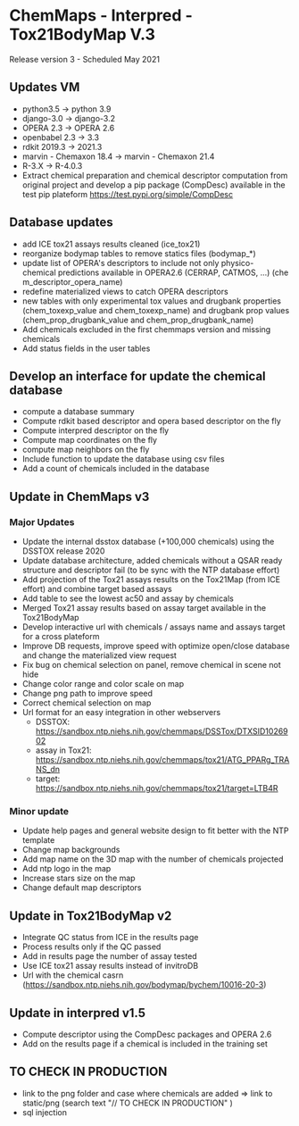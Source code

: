 # ChemMaps - Interpred -Tox21BodyMap V.3
Release version 3 - Scheduled May 2021

## Updates VM
- python3.5 -> python 3.9
- django-3.0 -> django-3.2
- OPERA 2.3 -> OPERA 2.6
- openbabel 2.3 -> 3.3
- rdkit 2019.3 -> 2021.3
- marvin - Chemaxon 18.4 -> marvin - Chemaxon 21.4
- R-3.X -> R-4.0.3
- Extract chemical preparation and chemical descriptor computation from original project and develop a pip package (CompDesc) available in the test pip plateform https://test.pypi.org/simple/CompDesc


## Database updates
- add ICE tox21 assays results cleaned (ice_tox21)
- reorganize bodymap tables to remove statics files (bodymap_*)
- update list of OPERA's descriptors to include not only physico-chemical predictions available in OPERA2.6 (CERRAP, CATMOS, ...) (chem_descriptor_opera_name)
- redefine materialized views to catch OPERA descriptors
- new tables with only experimental tox values and drugbank properties (chem_toxexp_value and chem_toxexp_name) and drugbank prop values (chem_prop_drugbank_value and chem_prop_drugbank_name)
- Add chemicals excluded in the first chemmaps version and missing chemicals
- Add status fields in the user tables

## Develop an interface for update the chemical database
- compute a database summary 
- Compute rdkit based descriptor and opera based descriptor on the fly
- Compute interpred descriptor on the fly
- Compute map coordinates on the fly
- compute map neighbors on the fly
- Include function to update the database using csv files
- Add a count of chemicals included in the database 


## Update in ChemMaps v3
### Major Updates
- Update the internal dsstox database (+100,000 chemicals) using the DSSTOX release 2020
- Update database architecture, added chemicals without a QSAR ready structure and descriptor fail (to be sync with the NTP database effort)
- Add projection of the Tox21 assays results on the Tox21Map (from ICE effort) and combine target based assays 
- Add table to see the lowest ac50 and assay by chemicals
- Merged Tox21 assay results based on assay target available in the Tox21BodyMap
- Develop interactive url with chemicals / assays name and assays target for a cross plateform
- Improve DB requests, improve speed with optimize open/close database and change the materialized view request
- Fix bug on chemical selection on panel, remove chemical in scene not hide
- Change color range and color scale on map 
- Change png path to improve speed
- Correct chemical selection on map
- Url format for an easy integration in other webservers
    - DSSTOX: https://sandbox.ntp.niehs.nih.gov/chemmaps/DSSTox/DTXSID1026902
    - assay in Tox21: https://sandbox.ntp.niehs.nih.gov/chemmaps/tox21/ATG_PPARg_TRANS_dn
    - target: https://sandbox.ntp.niehs.nih.gov/chemmaps/tox21/target=LTB4R

### Minor update
- Update help pages and general website design to fit better with the NTP template
- Change map backgrounds
- Add map name on the 3D map with the number of chemicals projected
- Add ntp logo in the map
- Increase stars size on the map
- Change default map descriptors


## Update in Tox21BodyMap v2
- Integrate QC status from ICE in the results page
- Process results only if the QC passed
- Add in results page the number of assay tested
- Use ICE tox21 assay results instead of invitroDB
- Url with the chemical casrn (https://sandbox.ntp.niehs.nih.gov/bodymap/bychem/10016-20-3)

## Update in interpred v1.5
- Compute descriptor using the CompDesc packages and OPERA 2.6
- Add on the results page if a chemical is included in the training set


## TO CHECK IN PRODUCTION
- link to the png folder and case where chemicals are added => link to static/png (search text "// TO CHECK IN PRODUCTION" )
- sql injection